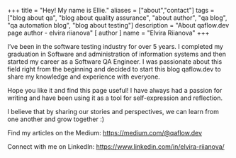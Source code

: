 +++
title = "Hey! My name is Ellie."
aliases = ["about","contact"]
tags = ["blog about qa", "blog about quality assurance", "about author", "qa blog", "qa automation blog", "blog about testing"]
description = "About qaflow.dev page author - elvira riianova"
[ author ]
  name = "Elvira Riianova"
+++

I’ve been in the software testing industry for over 5 years. I completed my graduation in Software and administration of information systems and then started my career as a Software QA Engineer. I was passionate about this field right from the beginning and decided to start this blog qaflow.dev to share my knowledge and experience with everyone.

Hope you like it and find this page useful! I have always had a passion for writing and have been using it as a tool for self-expression and reflection. 

I believe that by sharing our stories and perspectives, we can learn from one another and grow together :)

Find my articles on the Medium: https://medium.com/@qaflow.dev

Connect with me on LinkedIn: https://www.linkedin.com/in/elvira-riianova/